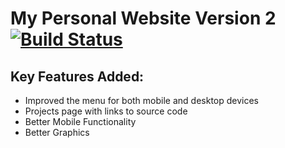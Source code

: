 # My Personal Website Version 2 [![Build Status](https://travis-ci.org/cookbenjamin/PersonalWebsite.svg?branch=master)](https://travis-ci.org/cookbenjamin/PersonalWebsite)
## Key Features Added:
- Improved the menu for both mobile and desktop devices
- Projects page with links to source code
- Better Mobile Functionality
- Better Graphics